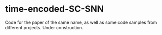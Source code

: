# time-encoded-SC-SNN
Code for the paper of the same name, as well as some code samples from different projects. Under construction.
